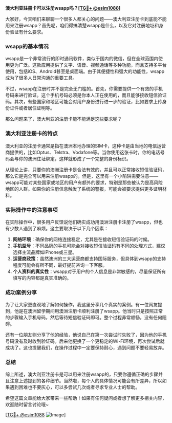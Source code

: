 **澳大利亚註冊卡可以注册wsapp吗？[[TG💪+ @esim1088](https://t.me/s/esim1088)]**

大家好，今天咱们来聊聊一个很多人都关心的问题——澳大利亚注册卡到底能不能用来注册wsapp？首先呢，咱们得搞清楚wsapp是什么，以及它对注册地址和身份验证有什么要求。

### wsapp的基本情况

wsapp是一个非常流行的即时通讯软件，类似于国内的微信，但在全球范围内使用更为广泛。这款应用提供了文字、语音、视频通话等多种功能，而且支持多平台使用，包括iOS、Android甚至是桌面端。由于其便捷性和强大的功能性，wsapp成为了很多人日常沟通的重要工具。

不过，wsapp在注册时并不是完全无门槛的。首先，你需要提供一个有效的手机号码来进行验证。这个手机号码必须是你本人正在使用的，而且能够接收短信验证码。其次，有些国家和地区可能会对用户身份进行进一步的验证，比如要求上传身份证件或者居住证明等。

那么问题来了，澳大利亚的注册卡能不能满足这些要求呢？

### 澳大利亚注册卡的特点

澳大利亚的注册卡通常是指在澳洲本地办理的SIM卡，这种卡是由当地的电信运营商提供的，比如Optus、Telstra、Vodafone等。当你使用这张卡时，你的电话号码会与你的澳洲住址绑定，这样就形成了一个完整的身份标识。

从理论上讲，只要你的澳洲注册卡是合法有效的，并且可以正常接收短信验证码，那么它是完全可以用来注册wsapp的。但是，这里有一个小陷阱需要注意——wsapp可能对某些国家或地区的用户有额外的要求，特别是那些被认为是高风险地区的人群。如果你的注册信息触发了系统的警报，可能会被要求提供更多证明材料。

### 实际操作中的注意事项

在实际操作中，很多用户反馈说他们确实成功用澳洲注册卡注册了wsapp，但也有少数人遇到了麻烦。这主要取决于以下几个因素：

1. **网络环境**：确保你的网络连接稳定，尤其是在接收短信验证码的时候。
2. **手机型号**：不同品牌的手机可能会对接收短信验证码有不同的处理方式，建议选择主流品牌如iPhone或三星。
3. **运营商政策**：虽然澳洲的三大运营商都支持国际服务，但具体到wsapp的支持程度可能会有所不同，最好提前咨询一下客服。
4. **个人资料的真实性**：wsapp对于用户的个人信息是非常敏感的，尽量保证所有填写的内容都是真实准确的。

### 成功案例分享

为了让大家更直观地了解如何操作，我这里分享几个真实的案例。有一位网友提到，他是在澳洲留学期间用澳洲注册卡顺利注册了wsapp。他当时只是按照正常的步骤输入手机号码，然后等待短信验证码即可。整个过程非常顺畅，没有任何阻碍。

还有一位朋友则分享了他的经验，他说自己在第一次尝试时失败了，因为他的手机号码没有及时收到验证码。后来他更换了一个更稳定的Wi-Fi环境，再次尝试后就成功了。这也提醒我们，在操作过程中一定要保持耐心，遇到问题不要轻易放弃。

### 总结

综上所述，澳大利亚注册卡是可以用来注册wsapp的，只要你遵循正确的步骤并且注意上述提到的各种细节。当然啦，每个人的具体情况可能会有所差异，所以如果遇到困难也不要灰心，可以多尝试几次或者寻求专业人士的帮助。

希望这篇文章能给大家带来一些帮助！如果有任何疑问或者想了解更多相关内容，欢迎随时留言讨论哦~ 

[[TG💪+ @esim1088](https://t.me/s/esim1088) ![Image](https://i.postimg.cc/4NQfJmqS/Snipaste-2025-05-13-00-14-12.png)]